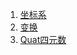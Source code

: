 














1. [坐标系](3dMath/coordinator.md)
1. [变换](3dMath/Transform.md)
1. [Quat四元数](3dMath/Quat.md)